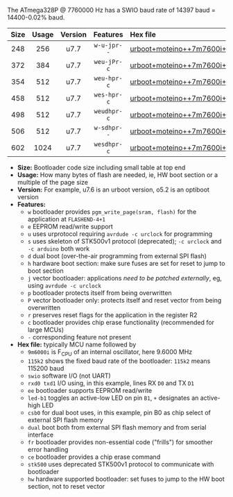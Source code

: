 The ATmega328P @ 7760000 Hz has a SWIO baud rate of 14397 baud = 14400-0.02% baud.

|Size|Usage|Version|Features|Hex file|
|:-:|:-:|:-:|:-:|:--|
|248|256|u7.7|`w-u-jpr--`|[urboot+moteino++7m7600i+++14k4_swio_rxd0_txd1_led+b1.hex](https://raw.githubusercontent.com/stefanrueger/urboot.hex/main/boards/moteino/internal_oscillator/fint++7m7600_Hz/br+++14k4_bps/urboot+moteino++7m7600i+++14k4_swio_rxd0_txd1_led+b1.hex)|
|372|384|u7.7|`weu-jPr-c`|[urboot+moteino++7m7600i+++14k4_swio_rxd0_txd1_ee_led+b1_fr_ce.hex](https://raw.githubusercontent.com/stefanrueger/urboot.hex/main/boards/moteino/internal_oscillator/fint++7m7600_Hz/br+++14k4_bps/urboot+moteino++7m7600i+++14k4_swio_rxd0_txd1_ee_led+b1_fr_ce.hex)|
|354|512|u7.7|`weu-hpr-c`|[urboot+moteino++7m7600i+++14k4_swio_rxd0_txd1_ee_led+b1_fr_ce_hw.hex](https://raw.githubusercontent.com/stefanrueger/urboot.hex/main/boards/moteino/internal_oscillator/fint++7m7600_Hz/br+++14k4_bps/urboot+moteino++7m7600i+++14k4_swio_rxd0_txd1_ee_led+b1_fr_ce_hw.hex)|
|458|512|u7.7|`wes-hpr-c`|[urboot+moteino++7m7600i+++14k4_swio_rxd0_txd1_ee_led+b1_fr_ce_stk500_hw.hex](https://raw.githubusercontent.com/stefanrueger/urboot.hex/main/boards/moteino/internal_oscillator/fint++7m7600_Hz/br+++14k4_bps/urboot+moteino++7m7600i+++14k4_swio_rxd0_txd1_ee_led+b1_fr_ce_stk500_hw.hex)|
|498|512|u7.7|`weudhpr-c`|[urboot+moteino++7m7600i+++14k4_swio_rxd0_txd1_ee_led+b1_csb0_dual_fr_ce_hw.hex](https://raw.githubusercontent.com/stefanrueger/urboot.hex/main/boards/moteino/internal_oscillator/fint++7m7600_Hz/br+++14k4_bps/urboot+moteino++7m7600i+++14k4_swio_rxd0_txd1_ee_led+b1_csb0_dual_fr_ce_hw.hex)|
|506|512|u7.7|`w-sdhpr--`|[urboot+moteino++7m7600i+++14k4_swio_rxd0_txd1_led+b1_csb0_dual_fr_stk500_hw.hex](https://raw.githubusercontent.com/stefanrueger/urboot.hex/main/boards/moteino/internal_oscillator/fint++7m7600_Hz/br+++14k4_bps/urboot+moteino++7m7600i+++14k4_swio_rxd0_txd1_led+b1_csb0_dual_fr_stk500_hw.hex)|
|602|1024|u7.7|`wesdhpr-c`|[urboot+moteino++7m7600i+++14k4_swio_rxd0_txd1_ee_led+b1_csb0_dual_fr_ce_stk500_hw.hex](https://raw.githubusercontent.com/stefanrueger/urboot.hex/main/boards/moteino/internal_oscillator/fint++7m7600_Hz/br+++14k4_bps/urboot+moteino++7m7600i+++14k4_swio_rxd0_txd1_ee_led+b1_csb0_dual_fr_ce_stk500_hw.hex)|

- **Size:** Bootloader code size including small table at top end
- **Usage:** How many bytes of flash are needed, ie, HW boot section or a multiple of the page size
- **Version:** For example, u7.6 is an urboot version, o5.2 is an optiboot version
- **Features:**
  + `w` bootloader provides `pgm_write_page(sram, flash)` for the application at `FLASHEND-4+1`
  + `e` EEPROM read/write support
  + `u` uses urprotocol requiring `avrdude -c urclock` for programming
  + `s` uses skeleton of STK500v1 protocol (deprecated); `-c urclock` and `-c arduino` both work
  + `d` dual boot (over-the-air programming from external SPI flash)
  + `h` hardware boot section: make sure fuses are set for reset to jump to boot section
  + `j` vector bootloader: applications *need to be patched externally*, eg, using `avrdude -c urclock`
  + `p` bootloader protects itself from being overwritten
  + `P` vector bootloader only: protects itself and reset vector from being overwritten
  + `r` preserves reset flags for the application in the register R2
  + `c` bootloader provides chip erase functionality (recommended for large MCUs)
  + `-` corresponding feature not present
- **Hex file:** typically MCU name followed by
  + `9m6000i` is F<sub>CPU</sub> of an internal oscillator, here 9.6000 MHz
  + `115k2` shows the fixed baud rate of the bootloader: `115k2` means 115200 baud
  + `swio` software I/O (not UART)
  + `rxd0 txd1` I/O using, in this example, lines RX `D0` and TX `D1`
  + `ee` bootloader supports EEPROM read/write
  + `led-b1` toggles an active-low LED on pin `B1`, `+` designates an active-high LED
  + `csb0` for dual boot uses, in this example, pin B0 as chip select of external SPI flash memory
  + `dual` boot both from external SPI flash memory and from serial interface
  + `fr` bootloader provides non-essential code ("frills") for smoother error handling
  + `ce` bootloader provides a chip erase command
  + `stk500` uses deprecated STK500v1 protocol to communicate with bootloader
  + `hw` hardware supported bootloader: set fuses to jump to the HW boot section, not to reset vector
